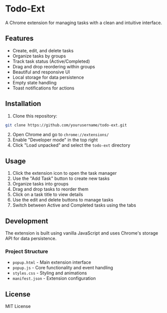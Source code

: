 # Todo-Ext

A Chrome extension for managing tasks with a clean and intuitive interface.

## Features

- Create, edit, and delete tasks
- Organize tasks by groups
- Track task status (Active/Completed)
- Drag and drop reordering within groups
- Beautiful and responsive UI
- Local storage for data persistence
- Empty state handling
- Toast notifications for actions

## Installation

1. Clone this repository:
```bash
git clone https://github.com/yourusername/todo-ext.git
```

2. Open Chrome and go to `chrome://extensions/`
3. Enable "Developer mode" in the top right
4. Click "Load unpacked" and select the `todo-ext` directory

## Usage

1. Click the extension icon to open the task manager
2. Use the "Add Task" button to create new tasks
3. Organize tasks into groups
4. Drag and drop tasks to reorder them
5. Click on a task title to view details
6. Use the edit and delete buttons to manage tasks
7. Switch between Active and Completed tasks using the tabs

## Development

The extension is built using vanilla JavaScript and uses Chrome's storage API for data persistence.

### Project Structure

- `popup.html` - Main extension interface
- `popup.js` - Core functionality and event handling
- `styles.css` - Styling and animations
- `manifest.json` - Extension configuration

## License

MIT License 